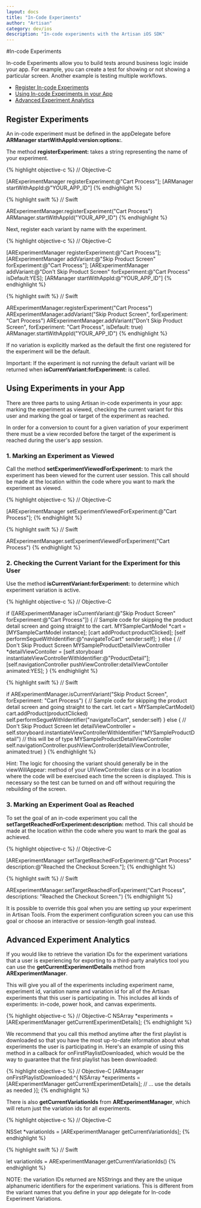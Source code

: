 ```yaml
---
layout: docs
title: "In-Code Experiments"
author: "Artisan"
category: dev/ios
description: "In-code experiments with the Artisan iOS SDK"
---
```

#In-code Experiments

In-code Experiments allow you to build tests around business logic inside your app.  For example, you can create a test for showing or not showing a particular screen.  Another example is testing multiple workflows.

<ul>
  <li><a href="#register">Register In-code Experiments</a></li>
  <li><a href="#usage">Using In-code Experiments in your App</a></li>
  <li><a href="#advanced">Advanced Experiment Analytics</a></li>
</ul>

<div id="register"></div>

## Register Experiments

An in-code experiment must be defined in the appDelegate before **ARManager startWithAppId:version:options:**.

The method **registerExperiment:** takes a string representing the name of your experiment.

{% highlight objective-c %}
// Objective-C

[ARExperimentManager registerExperiment:@"Cart Process"];
[ARManager startWithAppId:@"YOUR_APP_ID"]
{% endhighlight %}

{% highlight swift %}
// Swift

ARExperimentManager.registerExperiment("Cart Process")
ARManager.startWithAppId("YOUR_APP_ID")
{% endhighlight %}

Next, register each variant by name with the experiment.

{% highlight objective-c %}
// Objective-C

[ARExperimentManager registerExperiment:@"Cart Process"];
[ARExperimentManager addVariant:@"Skip Product Screen"
                  forExperiment:@"Cart Process"];
[ARExperimentManager addVariant:@"Don't Skip Product Screen"
                  forExperiment:@"Cart Process"
                      isDefault:YES];
[ARManager startWithAppId:@"YOUR_APP_ID"]
{% endhighlight %}

{% highlight swift %}
// Swift

ARExperimentManager.registerExperiment("Cart Process")
ARExperimentManager.addVariant("Skip Product Screen",
                forExperiment: "Cart Process")
ARExperimentManager.addVariant("Don't Skip Product Screen",
                forExperiment: "Cart Process",
                    isDefault: true)
ARManager.startWithAppId("YOUR_APP_ID")
{% endhighlight %}


If no variation is explicitly marked as the default the first one registered for the experiment will be the default.

<div class="note note-important">
  <p>Important: If the experiment is not running the default variant will be returned when <strong>isCurrentVariant:forExperiment:</strong> is called.</p>
</div>

<div id="usage"></div>

## Using Experiments in your App

There are three parts to using Artisan in-code experiments in your app: marking the experiment as viewed, checking the current variant for this user and marking the goal or target of the experiment as reached.

In order for a conversion to count for a given variation of your experiment there must be a view recorded before the target of the experiment is reached during the user's app session.

### 1. Marking an Experiment as Viewed

Call the method **setExperimentViewedForExperiment:** to mark the experiment has been viewed for the current user session.  This call should be made at the location within the code where you want to mark the experiment as viewed.

{% highlight objective-c %}
// Objective-C

[ARExperimentManager setExperimentViewedForExperiment:@"Cart Process"];
{% endhighlight %}

{% highlight swift %}
// Swift

ARExperimentManager.setExperimentViewedForExperiment("Cart Process")
{% endhighlight %}

### 2. Checking the Current Variant for the Experiment for this User

Use the method **isCurrentVariant:forExperiment:** to determine which experiment variation is active.

{% highlight objective-c %}
// Objective-C

if ([ARExperimentManager isCurrentVariant:@"Skip Product Screen" forExperiment:@"Cart Process"]) {
  // Sample code for skipping the product detail screen and going straight to the cart.
  MYSampleCartModel *cart = [MYSampleCartModel instance];
  [cart addProduct:productClicked];
  [self performSegueWithIdentifier:@"navigateToCart" sender:self];
} else {
  // Don't Skip Product Screen
  MYSampleProductDetailViewController *detailViewContoller = [self.storyboard instantiateViewControllerWithIdentifier:@"ProductDetail"];
  [self.navigationController pushViewController:detailViewContoller animated:YES];
}
{% endhighlight %}

{% highlight swift %}
// Swift

if ARExperimentManager.isCurrentVariant("Skip Product Screen", forExperiment: "Cart Process") {
    // Sample code for skipping the product detail screen and going straight to the cart.
    let cart = MYSampleCartModel()
    cart.addProduct(productClicked)
    self.performSegueWithIdentifier("navigateToCart", sender:self)
} else {
    // Don't Skip Product Screen
    let detailViewController = self.storyboard.instantiateViewControllerWithIdentifier("MYSampleProductDetail") // this will be of type MYSampleProductDetailViewController
    self.navigationController.pushViewController(detailViewController, animated:true)
}
{% endhighlight %}

<div class="note note-hint">
  <p>Hint: The logic for choosing the variant should generally be in the viewWillAppear: method of your UIViewController class or in a location where the code will be exercised each time the screen is displayed.  This is necessary so the test can be turned on and off without requiring the rebuilding of the screen.</p>
</div>

### 3. Marking an Experiment Goal as Reached

To set the goal of an in-code experiment you call the **setTargetReachedForExperiment:description:** method.  This call should be made at the location within the code where you want to mark the goal as achieved.

{% highlight objective-c %}
// Objective-C

[ARExperimentManager setTargetReachedForExperiment:@"Cart Process"
                                       description:@"Reached the Checkout Screen."];
{% endhighlight %}

{% highlight swift %}
// Swift

ARExperimentManager.setTargetReachedForExperiment("Cart Process",
                                    descriptions: "Reached the Checkout Screen.")
{% endhighlight %}

<div class="note note-hint">
  <p>It is possible to override this goal when you are setting up your experiment in Artisan Tools. From the experiment configuration screen you can use this goal or choose an interactive or session-length goal instead.</p>
</div>

<div id="advanced"></div>

## Advanced Experiment Analytics

If you would like to retrieve the variation IDs for the experiment variations that a user is experiencing for exporting to a third-party analytics tool you can use the **getCurrentExperimentDetails** method from **ARExperimentManager**.

This will give you all of the experiments including experiment name, experiment id, variation name and variation id for all of the Artisan experiments that this user is participating in. This includes all kinds of experiments: in-code, power hook, and canvas experiments.

{% highlight objective-c %}
// Objective-C
NSArray *experiments = [ARExperimentManager getCurrentExperimentDetails];
{% endhighlight %}

We recommend that you call this method anytime after the first playlist is downloaded so that you have the most up-to-date information about what experiments the user is participating in. Here's an example of using this method in a callback for onFirstPlaylistDownloaded, which would be the way to guarantee that the first playlist has been downloaded:

{% highlight objective-c %}
// Objective-C
[ARManager onFirstPlaylistDownloaded:^{
    NSArray *experiments = [ARExperimentManager getCurrentExperimentDetails];
    // ... use the details as needed
}];
{% endhighlight %}

There is also **getCurrentVariationIds** from **ARExperimentManager**, which will return just the variation ids for all experiments.

{% highlight objective-c %}
// Objective-C

NSSet *variationIds = [ARExperimentManager getCurrentVariationIds];
{% endhighlight %}

{% highlight swift %}
// Swift

let variationIds = ARExperimentManager.getCurrentVariationIds()
{% endhighlight %}

<div class="note note-hint">
<p>NOTE: the variation IDs returned are NSStrings and they are the unique alphanumeric identifiers for the experiment variations. This is different from the variant names that you define in your app delegate for In-code Experiment Variations.</p>
</div>
